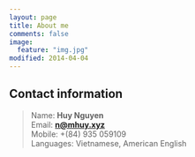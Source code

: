 ```yaml
---
layout: page
title: About me
comments: false
image: 
  feature: "img.jpg"
modified: 2014-04-04
---
```


<h2>Contact information</h2>

> Name: <b>Huy Nguyen</b><br>
> Email: <b>n@mhuy.xyz</b><br>
> Mobile: +(84) 935 059109<br>
> Languages: Vietnamese, American English<br>
